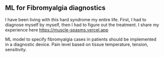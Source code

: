 ## ML for Fibromyalgia diagnostics
I have been living with this hard syndrome my entire life.
First, I had to diagnose myself by myself, then I had to figure out the treatment.
I share my experience here https://muscle-spasms.vercel.app

ML model to specify fibromyalgia cases in patients should be implemented in a diagnostic device. 
Pain level based on tissue temperature, tension, sensitivity.
